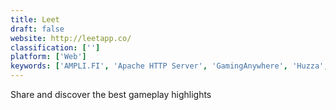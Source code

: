 ```yaml
---
title: Leet
draft: false 
website: http://leetapp.co/
classification: ['']
platform: ['Web']
keywords: ['AMPLI.FI', 'Apache HTTP Server', 'GamingAnywhere', 'Huzza', 'Intel Vaunt', 'Livecoding.tv', 'Moonlight Game Streaming', 'Quik by GoPro', 'Shipstreams', 'Stream Highlights', 'Swish', 'Twitch Creative', 'TwitchCast', 'actvt']
---
```

Share and discover the best gameplay highlights